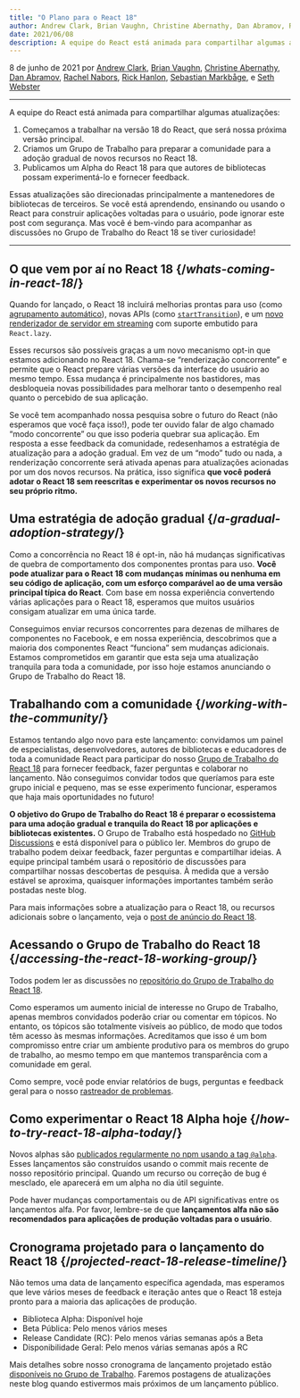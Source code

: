 ```yaml
---
title: "O Plano para o React 18"
author: Andrew Clark, Brian Vaughn, Christine Abernathy, Dan Abramov, Rachel Nabors, Rick Hanlon, Sebastian Markbage, e Seth Webster
date: 2021/06/08
description: A equipe do React está animada para compartilhar algumas atualizações. Começamos a trabalhar na versão 18 do React, que será nossa próxima versão principal. Criamos um Grupo de Trabalho para preparar a comunidade para a adoção gradual de novos recursos no React 18. Publicamos um Alpha do React 18 para que autores de bibliotecas possam experimentá-lo e fornecer feedback...
---
```


8 de junho de 2021 por [Andrew Clark](https://twitter.com/acdlite), [Brian Vaughn](https://github.com/bvaughn), [Christine Abernathy](https://twitter.com/abernathyca), [Dan Abramov](https://twitter.com/dan_abramov), [Rachel Nabors](https://twitter.com/rachelnabors), [Rick Hanlon](https://twitter.com/rickhanlonii), [Sebastian Markbåge](https://twitter.com/sebmarkbage), e [Seth Webster](https://twitter.com/sethwebster)

---

<Intro>

A equipe do React está animada para compartilhar algumas atualizações:

1. Começamos a trabalhar na versão 18 do React, que será nossa próxima versão principal.
2. Criamos um Grupo de Trabalho para preparar a comunidade para a adoção gradual de novos recursos no React 18.
3. Publicamos um Alpha do React 18 para que autores de bibliotecas possam experimentá-lo e fornecer feedback.

Essas atualizações são direcionadas principalmente a mantenedores de bibliotecas de terceiros. Se você está aprendendo, ensinando ou usando o React para construir aplicações voltadas para o usuário, pode ignorar este post com segurança. Mas você é bem-vindo para acompanhar as discussões no Grupo de Trabalho do React 18 se tiver curiosidade!

---

</Intro>

## O que vem por aí no React 18 {/*whats-coming-in-react-18*/}

Quando for lançado, o React 18 incluirá melhorias prontas para uso (como [agrupamento automático](https://github.com/reactwg/react-18/discussions/21)), novas APIs (como [`startTransition`](https://github.com/reactwg/react-18/discussions/41)), e um [novo renderizador de servidor em streaming](https://github.com/reactwg/react-18/discussions/37) com suporte embutido para `React.lazy`.

Esses recursos são possíveis graças a um novo mecanismo opt-in que estamos adicionando no React 18. Chama-se “renderização concorrente” e permite que o React prepare várias versões da interface do usuário ao mesmo tempo. Essa mudança é principalmente nos bastidores, mas desbloqueia novas possibilidades para melhorar tanto o desempenho real quanto o percebido de sua aplicação.

Se você tem acompanhado nossa pesquisa sobre o futuro do React (não esperamos que você faça isso!), pode ter ouvido falar de algo chamado “modo concorrente” ou que isso poderia quebrar sua aplicação. Em resposta a esse feedback da comunidade, redesenhamos a estratégia de atualização para a adoção gradual. Em vez de um “modo” tudo ou nada, a renderização concorrente será ativada apenas para atualizações acionadas por um dos novos recursos. Na prática, isso significa **que você poderá adotar o React 18 sem reescritas e experimentar os novos recursos no seu próprio ritmo.**

## Uma estratégia de adoção gradual {/*a-gradual-adoption-strategy*/}

Como a concorrência no React 18 é opt-in, não há mudanças significativas de quebra de comportamento dos componentes prontas para uso. **Você pode atualizar para o React 18 com mudanças mínimas ou nenhuma em seu código de aplicação, com um esforço comparável ao de uma versão principal típica do React**. Com base em nossa experiência convertendo várias aplicações para o React 18, esperamos que muitos usuários consigam atualizar em uma única tarde.

Conseguimos enviar recursos concorrentes para dezenas de milhares de componentes no Facebook, e em nossa experiência, descobrimos que a maioria dos componentes React “funciona” sem mudanças adicionais. Estamos comprometidos em garantir que esta seja uma atualização tranquila para toda a comunidade, por isso hoje estamos anunciando o Grupo de Trabalho do React 18.

## Trabalhando com a comunidade {/*working-with-the-community*/}

Estamos tentando algo novo para este lançamento: convidamos um painel de especialistas, desenvolvedores, autores de bibliotecas e educadores de toda a comunidade React para participar do nosso [Grupo de Trabalho do React 18](https://github.com/reactwg/react-18) para fornecer feedback, fazer perguntas e colaborar no lançamento. Não conseguimos convidar todos que queríamos para este grupo inicial e pequeno, mas se esse experimento funcionar, esperamos que haja mais oportunidades no futuro!

**O objetivo do Grupo de Trabalho do React 18 é preparar o ecossistema para uma adoção gradual e tranquila do React 18 por aplicações e bibliotecas existentes.** O Grupo de Trabalho está hospedado no [GitHub Discussions](https://github.com/reactwg/react-18/discussions) e está disponível para o público ler. Membros do grupo de trabalho podem deixar feedback, fazer perguntas e compartilhar ideias. A equipe principal também usará o repositório de discussões para compartilhar nossas descobertas de pesquisa. À medida que a versão estável se aproxima, quaisquer informações importantes também serão postadas neste blog.

Para mais informações sobre a atualização para o React 18, ou recursos adicionais sobre o lançamento, veja o [post de anúncio do React 18](https://github.com/reactwg/react-18/discussions/4).

## Acessando o Grupo de Trabalho do React 18 {/*accessing-the-react-18-working-group*/}

Todos podem ler as discussões no [repositório do Grupo de Trabalho do React 18](https://github.com/reactwg/react-18).

Como esperamos um aumento inicial de interesse no Grupo de Trabalho, apenas membros convidados poderão criar ou comentar em tópicos. No entanto, os tópicos são totalmente visíveis ao público, de modo que todos têm acesso às mesmas informações. Acreditamos que isso é um bom compromisso entre criar um ambiente produtivo para os membros do grupo de trabalho, ao mesmo tempo em que mantemos transparência com a comunidade em geral.

Como sempre, você pode enviar relatórios de bugs, perguntas e feedback geral para o nosso [rastreador de problemas](https://github.com/facebook/react/issues).

## Como experimentar o React 18 Alpha hoje {/*how-to-try-react-18-alpha-today*/}

Novos alphas são [publicados regularmente no npm usando a tag `@alpha`](https://github.com/reactwg/react-18/discussions/9). Esses lançamentos são construídos usando o commit mais recente de nosso repositório principal. Quando um recurso ou correção de bug é mesclado, ele aparecerá em um alpha no dia útil seguinte.

Pode haver mudanças comportamentais ou de API significativas entre os lançamentos alfa. Por favor, lembre-se de que **lançamentos alfa não são recomendados para aplicações de produção voltadas para o usuário**.

## Cronograma projetado para o lançamento do React 18 {/*projected-react-18-release-timeline*/}

Não temos uma data de lançamento específica agendada, mas esperamos que leve vários meses de feedback e iteração antes que o React 18 esteja pronto para a maioria das aplicações de produção.

* Biblioteca Alpha: Disponível hoje
* Beta Pública: Pelo menos vários meses
* Release Candidate (RC): Pelo menos várias semanas após a Beta
* Disponibilidade Geral: Pelo menos várias semanas após a RC

Mais detalhes sobre nosso cronograma de lançamento projetado estão [disponíveis no Grupo de Trabalho](https://github.com/reactwg/react-18/discussions/9). Faremos postagens de atualizações neste blog quando estivermos mais próximos de um lançamento público.
